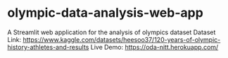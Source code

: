 # olympic-data-analysis-web-app
A Streamlit web application for the analysis of olympics dataset
Dataset Link: https://www.kaggle.com/datasets/heesoo37/120-years-of-olympic-history-athletes-and-results
Live Demo: https://oda-nitt.herokuapp.com/
